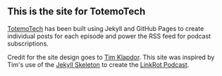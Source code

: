 ## This is the site for **TotemoTech**

[TotemoTech](https://totemotech.com) has been built using Jekyll and GitHub Pages to create individual posts for each episode and power the RSS feed for podcast subscriptions. 

Credit for the site design goes to [Tim Klapdor](https://timklapdor.com/). This site was inspired by Tim's use of the [Jekyll Skeleton](https://github.com/timklapdor/jekyll-skeleton) to create the [LinkRot Podcast](https://github.com/timklapdor/link-rot).

